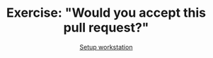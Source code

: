 <h1 align="center">Exercise: "Would you accept this pull request?"</h1>

<p align="center">
  <a href="setup-workstation.md">Setup workstation</a>
</p>